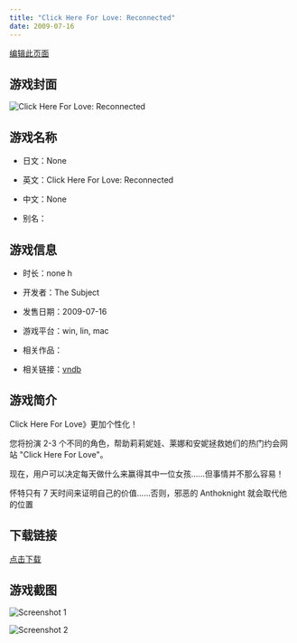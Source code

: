 ```yaml
---
title: "Click Here For Love: Reconnected"
date: 2009-07-16
---
```

[编辑此页面](https://github.com/ACG-3/ADV3-source/blob/main/source/_posts/games/LOVEREC.md)

## 游戏封面

![Click Here For Love: Reconnected](https%3A//pan.timero.xyz/onedrive/img_lib_001/LOVEREC_cover.avif)


## 游戏名称

- 日文：None
- 英文：Click Here For Love: Reconnected
- 中文：None

- 别名：


## 游戏信息

- 时长：none h
- 开发者：The Subject
- 发售日期：2009-07-16
- 游戏平台：win, lin, mac
- 相关作品：

- 相关链接：[vndb](https://vndb.org/v12843)


## 游戏简介

Click Here For Love》更加个性化！

您将扮演 2-3 个不同的角色，帮助莉莉妮娃、莱娜和安妮拯救她们的热门约会网站 "Click Here For Love"。

现在，用户可以决定每天做什么来赢得其中一位女孩......但事情并不那么容易！

怀特只有 7 天时间来证明自己的价值......否则，邪恶的 Anthoknight 就会取代他的位置




## 下载链接

[点击下载](https://pan.timero.xyz/onedrive/adv_lib_001/LOVEREC)


## 游戏截图


![Screenshot 1](https%3A//pan.timero.xyz/onedrive/img_lib_001/LOVEREC_Screenshot_1.avif)

![Screenshot 2](https%3A//pan.timero.xyz/onedrive/img_lib_001/LOVEREC_Screenshot_2.avif)

